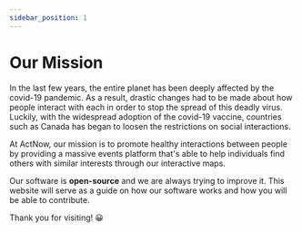 ```yaml
---
sidebar_position: 1
---
```


# Our Mission
In the last few years, the entire planet has been deeply affected by the covid-19 pandemic. As a result, drastic changes had to be made about how people interact with each in order to stop the spread of this deadly virus. Luckily, with the widespread adoption of the covid-19 vaccine, countries such as Canada has began to loosen the restrictions on social interactions.

At ActNow, our mission is to promote healthy interactions between people by providing a massive events platform that's able to help individuals find others with similar interests through our interactive maps.

Our software is **open-source** and we are always trying to improve it. This website will serve as a guide on how our software works and how you will be able to contribute. 

Thank you for visiting! 😀
